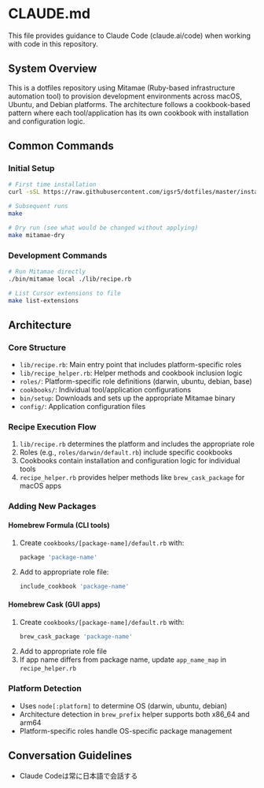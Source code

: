 # CLAUDE.md

This file provides guidance to Claude Code (claude.ai/code) when working with code in this repository.

## System Overview

This is a dotfiles repository using Mitamae (Ruby-based infrastructure automation tool) to provision development environments across macOS, Ubuntu, and Debian platforms. The architecture follows a cookbook-based pattern where each tool/application has its own cookbook with installation and configuration logic.

## Common Commands

### Initial Setup
```bash
# First time installation
curl -sSL https://raw.githubusercontent.com/igsr5/dotfiles/master/install.sh | sh

# Subsequent runs
make

# Dry run (see what would be changed without applying)
make mitamae-dry
```

### Development Commands
```bash
# Run Mitamae directly
./bin/mitamae local ./lib/recipe.rb

# List Cursor extensions to file
make list-extensions
```

## Architecture

### Core Structure
- `lib/recipe.rb`: Main entry point that includes platform-specific roles
- `lib/recipe_helper.rb`: Helper methods and cookbook inclusion logic
- `roles/`: Platform-specific role definitions (darwin, ubuntu, debian, base)
- `cookbooks/`: Individual tool/application configurations
- `bin/setup`: Downloads and sets up the appropriate Mitamae binary
- `config/`: Application configuration files

### Recipe Execution Flow
1. `lib/recipe.rb` determines the platform and includes the appropriate role
2. Roles (e.g., `roles/darwin/default.rb`) include specific cookbooks
3. Cookbooks contain installation and configuration logic for individual tools
4. `recipe_helper.rb` provides helper methods like `brew_cask_package` for macOS apps

### Adding New Packages

#### Homebrew Formula (CLI tools)
1. Create `cookbooks/[package-name]/default.rb` with:
   ```ruby
   package 'package-name'
   ```
2. Add to appropriate role file:
   ```ruby
   include_cookbook 'package-name'
   ```

#### Homebrew Cask (GUI apps)
1. Create `cookbooks/[package-name]/default.rb` with:
   ```ruby
   brew_cask_package 'package-name'
   ```
2. Add to appropriate role file
3. If app name differs from package name, update `app_name_map` in `recipe_helper.rb`

### Platform Detection
- Uses `node[:platform]` to determine OS (darwin, ubuntu, debian)
- Architecture detection in `brew_prefix` helper supports both x86_64 and arm64
- Platform-specific roles handle OS-specific package management

## Conversation Guidelines
- Claude Codeは常に日本語で会話する